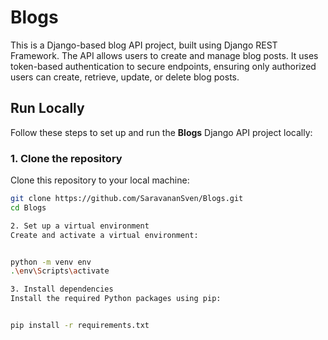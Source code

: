 # Blogs
This is a Django-based blog API project, built using Django REST Framework. The API allows users to create and manage blog posts. It uses token-based authentication to secure endpoints, ensuring only authorized users can create, retrieve, update, or delete blog posts.

## Run Locally

Follow these steps to set up and run the **Blogs** Django API project locally:

### 1. Clone the repository

Clone this repository to your local machine:

```bash
git clone https://github.com/SaravananSven/Blogs.git
cd Blogs

2. Set up a virtual environment
Create and activate a virtual environment:


python -m venv env
.\env\Scripts\activate

3. Install dependencies
Install the required Python packages using pip:


pip install -r requirements.txt

